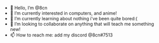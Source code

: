 - 👋 Hello, I’m @8cn
- 👀 I’m currently interested in computers, and anime!
- 🌱 I’m currently learning about nothing i've been quite bored:(
- 💞️ I’m looking to collaborate on anything that will teach me something new!
- 📫 How to reach me: add my discord @8cn#7513

<!---
8cn/8cn is a ✨ special ✨ repository because its `README.md` (this file) appears on your GitHub profile.
You can click the Preview link to take a look at your changes.
--->
